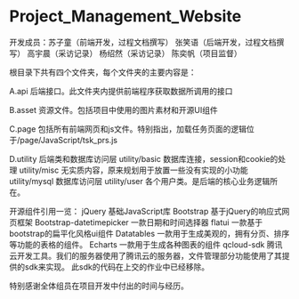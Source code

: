 # Project_Management_Website
开发成员：苏子童（前端开发，过程文档撰写） 张笑语（后端开发，过程文档撰写） 高宇晨（采访记录） 杨绍然（采访记录） 陈奕帆（项目监督）

根目录下共有四个文件夹，每个文件夹的主要内容是：

A.api   后端接口。此文件夹内提供前端程序获取数据所调用的接口

B.asset 资源文件。包括项目中使用的图片素材和开源UI组件

C.page  包括所有前端网页和js文件。特别指出，加载任务页面的逻辑位于/page/JavaScript/tsk_prs.js

D.utility 后端类和数据库访问层
  utility/basic  数据库连接，session和cookie的处理
  utility/misc   无实质内容，原来规划用于放置一些没有实现的小功能
  utility/mysql  数据库访问层
  utility/user   各个用户类。是后端的核心业务逻辑所在。

开源组件引用一览：
jQuery     基础JavaScript库
Bootstrap  基于jQuery的响应式网页框架
Bootstrap-datetimepicker 一款日期和时间选择器
flatui     一款基于bootstrap的扁平化风格ui组件
Datatables 一款用于生成美观的，拥有分页、排序等功能的表格的组件。
Echarts    一款用于生成各种图表的组件
qcloud-sdk 腾讯云开发工具。我们的服务器使用了腾讯云的服务器，文件管理部分功能使用了其提供的sdk来实现。
           此sdk的代码在上交的作业中已经移除。

特别感谢全体组员在项目开发中付出的时间与经历。
